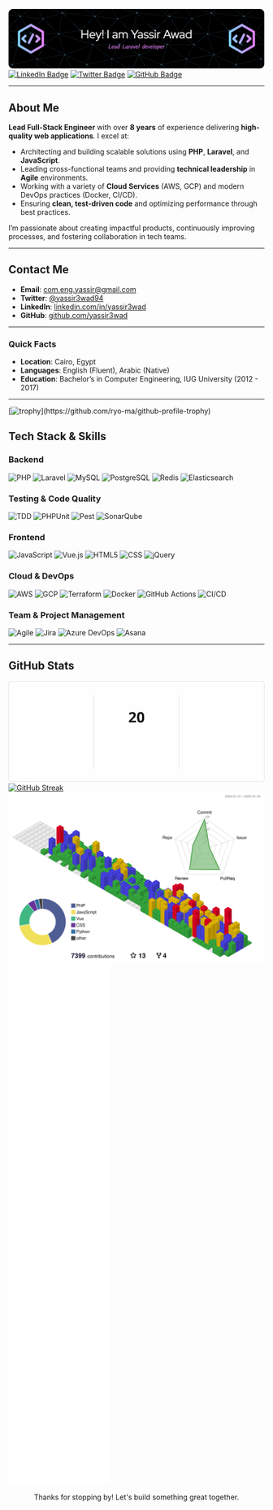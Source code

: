 ![Yassir Awad](./github-header-image.png)
[![LinkedIn Badge](https://img.shields.io/badge/-LinkedIn-0A66C2?style=for-the-badge&logo=LinkedIn&logoColor=white)](https://www.linkedin.com/in/yassir3wad)
[![Twitter Badge](https://img.shields.io/badge/-Twitter-1DA1F2?style=for-the-badge&logo=Twitter&logoColor=white)](https://x.com/Yassir3wad94)
[![GitHub Badge](https://img.shields.io/badge/-GitHub-181717?style=for-the-badge&logo=GitHub&logoColor=white)](https://github.com/yassir3wad)

---

## About Me

**Lead Full-Stack Engineer** with over **8 years** of experience delivering **high-quality web applications**. I excel at:

- Architecting and building scalable solutions using **PHP**, **Laravel**, and **JavaScript**.
- Leading cross-functional teams and providing **technical leadership** in **Agile** environments.
- Working with a variety of **Cloud Services** (AWS, GCP) and modern DevOps practices (Docker, CI/CD).
- Ensuring **clean, test-driven code** and optimizing performance through best practices.

I’m passionate about creating impactful products, continuously improving processes, and fostering collaboration in tech teams.

---

## Contact Me

- **Email**: [com.eng.yassir@gmail.com](mailto:com.eng.yassir@gmail.com)
- **Twitter**: [@yassir3wad94](https://x.com/Yassir3wad94)
- **LinkedIn**: [linkedin.com/in/yassir3wad](https://www.linkedin.com/in/yassir3wad)
- **GitHub**: [github.com/yassir3wad](https://github.com/yassir3wad)

---

### Quick Facts
- **Location**: Cairo, Egypt
- **Languages**: English (Fluent), Arabic (Native)
- **Education**: Bachelor’s in Computer Engineering, IUG University (2012 - 2017)
---

[![trophy](https://github-profile-trophy.vercel.app/?username=yassir3wad&rank=-?)](https://github.com/ryo-ma/github-profile-trophy)

## Tech Stack & Skills

### Backend
![PHP](https://img.shields.io/badge/PHP-777BB4?style=for-the-badge&logo=php&logoColor=white)
![Laravel](https://img.shields.io/badge/Laravel-FF2D20?style=for-the-badge&logo=laravel&logoColor=white)
![MySQL](https://img.shields.io/badge/MySQL-407AFC?style=for-the-badge&logo=mysql&logoColor=white)
![PostgreSQL](https://img.shields.io/badge/PostgreSQL-336791?style=for-the-badge&logo=postgresql&logoColor=white)
![Redis](https://img.shields.io/badge/Redis-DC382D?style=for-the-badge&logo=redis&logoColor=white)
![Elasticsearch](https://img.shields.io/badge/ElasticSearch-005571?style=for-the-badge&logo=elasticsearch&logoColor=white)

### Testing & Code Quality
![TDD](https://img.shields.io/badge/TDD-%23FF7800.svg?style=for-the-badge&logoColor=white)
![PHPUnit](https://img.shields.io/badge/PHPUnit-6fa?style=for-the-badge)
![Pest](https://img.shields.io/badge/PestTest-%238B4ED2.svg?style=for-the-badge&logoColor=white)
![SonarQube](https://img.shields.io/badge/SonarQube-4E9BCD?style=for-the-badge&logo=sonarqube&logoColor=white)

### Frontend
![JavaScript](https://img.shields.io/badge/JavaScript-F7DF1E?style=for-the-badge&logo=javascript&logoColor=black)
![Vue.js](https://img.shields.io/badge/Vue.js-35495E?style=for-the-badge&logo=vue-dot-js&logoColor=4FC08D)
![HTML5](https://img.shields.io/badge/HTML5-E34F26?style=for-the-badge&logo=html5&logoColor=white)
![CSS](https://img.shields.io/badge/CSS-1572B6?style=for-the-badge&logo=css3&logoColor=white)
![jQuery](https://img.shields.io/badge/jQuery-0769AD?style=for-the-badge&logo=jquery&logoColor=white)

### Cloud & DevOps
![AWS](https://img.shields.io/badge/AWS-232F3E?style=for-the-badge&logo=amazon-aws&logoColor=white)
![GCP](https://img.shields.io/badge/GCP-4285F4?style=for-the-badge&logo=google-cloud&logoColor=white)
![Terraform](https://img.shields.io/badge/Terraform-844FBA?style=for-the-badge&logo=terraform&logoColor=white)
![Docker](https://img.shields.io/badge/Docker-2496ED?style=for-the-badge&logo=docker&logoColor=white)
![GitHub Actions](https://img.shields.io/badge/GitHub%20Actions-2088FF?style=for-the-badge&logo=github-actions&logoColor=white)
![CI/CD](https://img.shields.io/badge/CI%2FCD-Pipeline-%23FF7800.svg?style=for-the-badge)

### Team & Project Management
![Agile](https://img.shields.io/badge/Agile-%23f39c12.svg?style=for-the-badge)
![Jira](https://img.shields.io/badge/Jira-0052CC?style=for-the-badge&logo=jira&logoColor=white)
![Azure DevOps](https://img.shields.io/badge/Azure_DevOps-0078D7?style=for-the-badge&logo=azure-devops&logoColor=white)
![Asana](https://img.shields.io/badge/Asana-273347?style=for-the-badge&logo=asana&logoColor=white)

[//]: # ([![Ashutosh's github activity graph]&#40;https://github-readme-activity-graph.vercel.app/graph?username=yassir3wad&#41;]&#40;https://github.com/ashutosh00710/github-readme-activity-graph&#41;)

---

## GitHub Stats
[![GitHub Streak](https://raw.githubusercontent.com/yassir3wad/yassir3wad/main/github-streak.svg)](https://git.io/streak-stats)
[![GitHub Streak](https://streak-stats.demolab.com?user=yassir3wad)](https://git.io/streak-stats)
![Metrics](https://raw.githubusercontent.com/yassir3wad/yassir3wad/main/profile-3d-contrib/profile-gitblock.svg)
![Metrics](https://raw.githubusercontent.com/yassir3wad/yassir3wad/main/github-metrics.svg)

<p align="center">Thanks for stopping by! Let's build something great together.</p>

